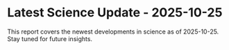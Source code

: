 # Latest Science Update - 2025-10-25

This report covers the newest developments in science as of 2025-10-25. Stay tuned for future insights.
